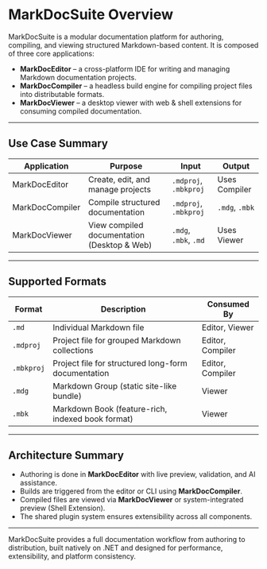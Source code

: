 # MarkDocSuite Overview

MarkDocSuite is a modular documentation platform for authoring, compiling, and viewing structured Markdown-based content. It is composed of three core applications:

* **MarkDocEditor** – a cross-platform IDE for writing and managing Markdown documentation projects.
* **MarkDocCompiler** – a headless build engine for compiling project files into distributable formats.
* **MarkDocViewer** – a desktop viewer with web & shell extensions for consuming compiled documentation.

---

## Use Case Summary

| Application        | Purpose                                     | Input                        | Output           | 
| ------------------ | ------------------------------------------- | ---------------------------- | ---------------- |
| MarkDocEditor      | Create, edit, and manage projects           | `.mdproj`, `.mbkproj`        | Uses Compiler    |  
| MarkDocCompiler    | Compile structured documentation            | `.mdproj`, `.mbkproj`        | `.mdg`, `.mbk`   | 
| MarkDocViewer      | View compiled documentation (Desktop & Web) | `.mdg`, `.mbk`, `.md`        | Uses Viewer      | 

---

## Supported Formats

| Format     | Description                                         | Consumed By      |
| ---------- | --------------------------------------------------- | ---------------- |
| `.md`      | Individual Markdown file                            | Editor, Viewer   |
| `.mdproj`  | Project file for grouped Markdown collections       | Editor, Compiler |
| `.mbkproj` | Project file for structured long-form documentation | Editor, Compiler |
| `.mdg`     | Markdown Group (static site-like bundle)            | Viewer           |
| `.mbk`     | Markdown Book (feature-rich, indexed book format)   | Viewer           |

---

## Architecture Summary

* Authoring is done in **MarkDocEditor** with live preview, validation, and AI assistance.
* Builds are triggered from the editor or CLI using **MarkDocCompiler**.
* Compiled files are viewed via **MarkDocViewer** or system-integrated preview (Shell Extension).
* The shared plugin system ensures extensibility across all components.

---

MarkDocSuite provides a full documentation workflow from authoring to distribution, built natively on .NET and designed for performance, extensibility, and platform consistency.
